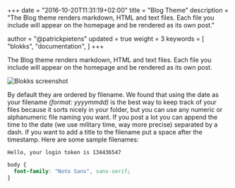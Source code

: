 +++
date            = "2016-10-20T11:31:19+02:00"
title           = "Blog Theme"
description     = "The Blog theme renders markdown, HTML and text files. Each file you include will appear on the homepage and be rendered as its own post."

author          = "@patrickpietens"
updated         = true
weight          = 3
keywords        = [
    "blokks",
    "documentation",
]
+++

The Blog theme renders markdown, HTML and text files. Each file you include will appear on the homepage and be rendered as its own post.

![Blokks screenshot](images/screen.jpg)

By default they are ordered by filename. We found that using the date as your filename *(format: yyyymmdd)* is the best way to keep track of your files because it sorts nicely in your folder, but you can use any numeric or alphanumeric file naming you want. If you post a lot you can append the time to the date (we use military time, way more precise) separated by a dash. If you want to add a title to the filename put a space after the timestamp. Here are some sample filenames:

```Hello, your login token is 134436547```

~~~css
body {
  font-family: "Noto Sans", sans-serif;
}
~~~
